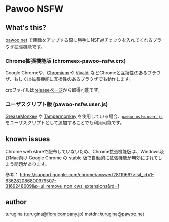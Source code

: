 # Pawoo NSFW

## What's this?

[pawoo.net](https://pawoo.net/) で画像をアップする際に勝手にNSFWチェックを入れてくれるブラウザ拡張機能です。

### Chrome拡張機能版 (chromeex-pawoo-nsfw.crx)

Google Chromeや、[Chromium](https://www.chromium.org/Home) や [Vivaldi](https://vivaldi.com/) などChromeと互換性のあるブラウザ、もしくは拡張機能に互換性のあるブラウザでも動作します。

crxファイルは[releaseページ](https://github.com/turugina/chromeex-pawoo-nsfw/releases)から取得可能です。

### ユーザスクリプト版 (pawoo-nsfw.user.js)

[GreaseMonkey](http://www.greasespot.net/) や [Tampermonkey](http://tampermonkey.net/) を使用している場合、[`pawoo-nsfw.user.js`](https://github.com/turugina/chromeex-pawoo-nsfw/raw/master/pawoo-nsfw.user.js) をユーザスクリプトとして追加することでも利用可能です。

## known issues

Chrome web storeで配布していないため、Chrome拡張機能版は、Windows及びMac向け Google Chrome の stable 版で自動的に拡張機能が無効にされてしまう問題があります。

参考： https://support.google.com/chrome/answer/2811969?visit_id=1-636282086800979507-3169248609&p=ui_remove_non_cws_extensions&rd=1

## author

turugina (turugina@floralcompany.jp) mstdn: [turugina@pawoo.net](https://pawoo.net/@turugina)
 